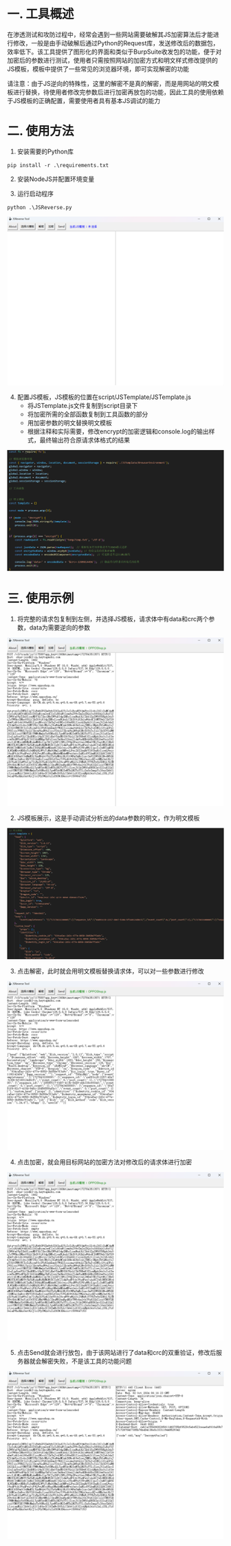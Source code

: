 # 一. 工具概述

在渗透测试和攻防过程中，经常会遇到一些网站需要破解其JS加密算法后才能进行修改，一般是由手动破解后通过Python的Request库，发送修改后的数据包，效率低下。该工具提供了图形化的界面和类似于BurpSuite收发包的功能，便于对加密后的参数进行测试，使用者只需按照网站的加密方式和明文样式修改提供的JS模板，模板中提供了一些常见的浏览器环境，即可实现解密的功能

请注意：由于JS逆向的特殊性，这里的解密不是真的解密，而是用网站的明文模板进行替换，待使用者修改完参数后进行加密再放包的功能，因此工具的使用依赖于JS模板的正确配置，需要使用者具有基本JS调试的能力

# 二. 使用方法

1. 安装需要的Python库

```
pip install -r .\requirements.txt
```

2. 安装NodeJS并配置环境变量

3. 运行启动程序

```
python .\JSReverse.py
```

![image-20241002135920417](https://github.com/tianjy12/JSReverseTool/blob/main/imgs/README/image-20241002135920417.png)

4. 配置JS模板，JS模板的位置在script/JSTemplate/JSTemplate.js
   - 将JSTemplate.js文件复制到script目录下
   - 将加密所需的全部函数复制到工具函数的部分
   - 用加密参数的明文替换明文模板
   - 根据注释和实际需要，修改encrypt的加密逻辑和console.log的输出样式，最终输出符合原请求体格式的结果

![image-20241002140020630](https://github.com/tianjy12/JSReverseTool/blob/main/imgs/README/image-20241002140020630.png)

# 三. 使用示例

1. 将完整的请求包复制到左侧，并选择JS模板，请求体中有data和crc两个参数，data为需要逆向的参数

![image-20241002140951879](https://github.com/tianjy12/JSReverseTool/blob/main/imgs/README/image-20241002140951879.png)

2. JS模板展示，这是手动调试分析出的data参数的明文，作为明文模板

![image-20241002141208951](https://github.com/tianjy12/JSReverseTool/blob/main/imgs/README/image-20241002141208951.png)

3. 点击解密，此时就会用明文模板替换请求体，可以对一些参数进行修改

![image-20241002141345381](https://github.com/tianjy12/JSReverseTool/blob/main/imgs/README/image-20241002141345381.png)

4. 点击加密，就会用目标网站的加密方法对修改后的请求体进行加密

![image-20241002141535716](https://github.com/tianjy12/JSReverseTool/blob/main/imgs/README/image-20241002141535716.png)

5. 点击Send就会进行放包，由于该网站进行了data和crc的双重验证，修改后服务器就会解密失败，不是该工具的功能问题

![image-20241002141721091](https://github.com/tianjy12/JSReverseTool/blob/main/imgs/README/image-20241002141721091.png)

